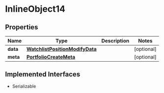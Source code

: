 

# InlineObject14


## Properties

Name | Type | Description | Notes
------------ | ------------- | ------------- | -------------
**data** | [**WatchlistPositionModifyData**](WatchlistPositionModifyData.md) |  |  [optional]
**meta** | [**PortfolioCreateMeta**](PortfolioCreateMeta.md) |  |  [optional]


## Implemented Interfaces

* Serializable


